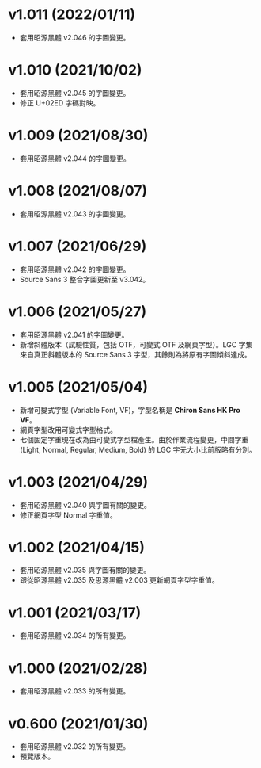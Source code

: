v1.011 (2022/01/11)
====
- 套用昭源黑體 v2.046 的字圖變更。

v1.010 (2021/10/02)
====
- 套用昭源黑體 v2.045 的字圖變更。
- 修正 U+02ED 字碼對映。

v1.009 (2021/08/30)
====
- 套用昭源黑體 v2.044 的字圖變更。

v1.008 (2021/08/07)
====
- 套用昭源黑體 v2.043 的字圖變更。

v1.007 (2021/06/29)
====
- 套用昭源黑體 v2.042 的字圖變更。
- Source Sans 3 整合字圖更新至 v3.042。

v1.006 (2021/05/27)
====
- 套用昭源黑體 v2.041 的字圖變更。
- 新增斜體版本（試驗性質，包括 OTF，可變式 OTF 及網頁字型）。LGC 字集來自真正斜體版本的 Source Sans 3 字型，其餘則為將原有字圖傾斜達成。

v1.005 (2021/05/04)
====
- 新增可變式字型 (Variable Font, VF)，字型名稱是 **Chiron Sans HK Pro VF**。
- 網頁字型改用可變式字型格式。
- 七個固定字重現在改為由可變式字型檔產生。由於作業流程變更，中間字重 (Light, Normal, Regular, Medium, Bold) 的 LGC 字元大小比前版略有分別。

v1.003 (2021/04/29)
====
- 套用昭源黑體 v2.040 與字圖有關的變更。
- 修正網頁字型 Normal 字重值。

v1.002 (2021/04/15)
====
- 套用昭源黑體 v2.035 與字圖有關的變更。
- 跟從昭源黑體 v2.035 及思源黑體 v2.003 更新網頁字型字重值。

v1.001 (2021/03/17)
====
- 套用昭源黑體 v2.034 的所有變更。

v1.000 (2021/02/28)
====
- 套用昭源黑體 v2.033 的所有變更。

v0.600 (2021/01/30)
====
- 套用昭源黑體 v2.032 的所有變更。
- 預覽版本。
